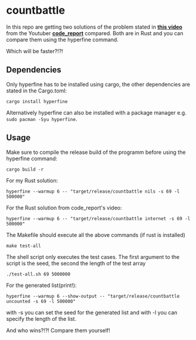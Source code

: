 # countbattle
In this repo are getting two solutions of the problem stated in **[this video](https://youtu.be/U6I-Kwj-AvY)** from the Youtuber **[code_report](https://www.youtube.com/@code_report)** compared. Both are in Rust and you can compare them using the hyperfine command. 

Which will be faster?!?!

## Dependencies
Only hyperfine has to be installed using cargo, the other dependencies are stated in the Cargo.toml:
```
cargo install hyperfine
```
Alternatively hyperfine can also be installed with a package manager e.g. `sudo pacman -Syu hyperfine`.

## Usage

Make sure to compile the release build of the programm before using the hyperfine command:
```
cargo build -r
```
For my Rust solution:
```
hyperfine --warmup 6 -- "target/release/countbattle nils -s 69 -l 500000"
```
For the Rust solution from code_report's video:
```
hyperfine --warmup 6 -- "target/release/countbattle internet -s 69 -l 500000"
```
The Makefile should execute all the above commands (if rust is installed)
```
make test-all
```
The shell script only executes the test cases. The first argument to the script is the seed, the second the length of the
test array 
```
./test-all.sh 69 5000000
```
For the generated list(print!):
```
hyperfine --warmup 6 --show-output -- "target/release/countbattle uncounted -s 69 -l 500000"
```
with -s you can set the seed for the generated list and with -l you can specify the length of the list.

And who wins?!?! Compare them yourself!
